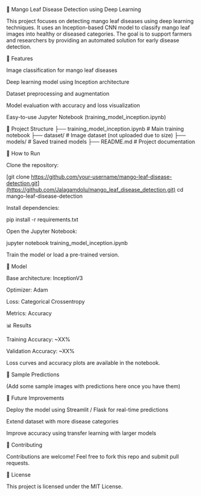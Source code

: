 🍃 Mango Leaf Disease Detection using Deep Learning

This project focuses on detecting mango leaf diseases using deep learning techniques. It uses an Inception-based CNN model to classify mango leaf images into healthy or diseased categories. The goal is to support farmers and researchers by providing an automated solution for early disease detection.

📌 Features

Image classification for mango leaf diseases

Deep learning model using Inception architecture

Dataset preprocessing and augmentation

Model evaluation with accuracy and loss visualization

Easy-to-use Jupyter Notebook (training_model_inception.ipynb)

📂 Project Structure
├── training_model_inception.ipynb   # Main training notebook
├── dataset/                         # Image dataset (not uploaded due to size)
├── models/                          # Saved trained models
├── README.md                        # Project documentation

🚀 How to Run

Clone the repository:

[git clone https://github.com/your-username/mango-leaf-disease-detection.git](https://github.com/Jalagamdolu/mango_leaf_disease_detection.git)
cd mango-leaf-disease-detection


Install dependencies:

pip install -r requirements.txt


Open the Jupyter Notebook:

jupyter notebook training_model_inception.ipynb


Train the model or load a pre-trained version.

🧠 Model

Base architecture: InceptionV3

Optimizer: Adam

Loss: Categorical Crossentropy

Metrics: Accuracy

📊 Results

Training Accuracy: ~XX%

Validation Accuracy: ~XX%

Loss curves and accuracy plots are available in the notebook.

📸 Sample Predictions

(Add some sample images with predictions here once you have them)

🔮 Future Improvements

Deploy the model using Streamlit / Flask for real-time predictions

Extend dataset with more disease categories

Improve accuracy using transfer learning with larger models

🤝 Contributing

Contributions are welcome! Feel free to fork this repo and submit pull requests.

📜 License

This project is licensed under the MIT License.
